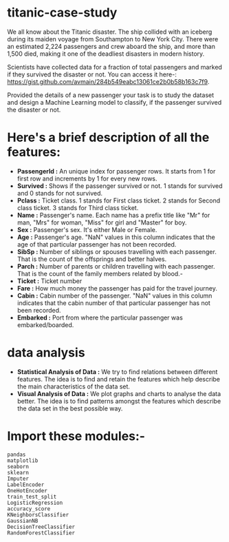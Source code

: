 # titanic-case-study
We all know about the Titanic disaster. The ship collided with an iceberg during its maiden voyage from Southampton to New York City. There were an estimated 2,224 passengers and crew aboard the ship, and more than 1,500 died, making it one of the deadliest disasters in modern history.

Scientists have collected data for a fraction of total passengers and marked if they survived the disaster or not. You can access it here-: https://gist.github.com/avmain/284b549eabc13061ce2b0b58b163c7f9.

Provided the details of a new passenger your task is to study the dataset and design a Machine Learning model to classify, if the passenger survived the disaster or not.

# Here's a brief description of all the features: 
- **PassengerId :** An unique index for passenger rows. It starts from 1 for first row and increments by 1 for every new rows.
- **Survived :** Shows if the passenger survived or not. 1 stands for survived and 0 stands for not survived.
- **Pclass :** Ticket class. 1 stands for First class ticket. 2 stands for Second class ticket. 3 stands for Third class ticket.
- **Name :** Passenger's name. Each name has a prefix title like "Mr" for man, "Mrs" for woman, "Miss" for girl and "Master" for boy.
- **Sex :** Passenger's sex. It's either Male or Female.
- **Age :** Passenger's age. "NaN" values in this column indicates that the age of that particular passenger has not been recorded.
- **SibSp :** Number of siblings or spouses travelling with each passenger. That is the count of the offsprings and better halves.
- **Parch :** Number of parents or children travelling with each passenger. That is the count of the family members related by blood.- 
- **Ticket :** Ticket number
- **Fare :** How much money the passenger has paid for the travel journey.
- **Cabin :** Cabin number of the passenger. "NaN" values in this column indicates that the cabin number of that particular passenger has not been recorded.
- **Embarked :** Port from where the particular passenger was embarked/boarded.

# data analysis 
- **Statistical Analysis of Data :** We try to find relations between different features. The idea is to find and retain the features which help describe the main characteristics of the data set.
- **Visual Analysis of Data :** We plot graphs and charts to analyse the data better. The idea is to find patterns amongst the features which describe the data set in the best possible way.


# Import these modules:-
```
pandas
matplotlib
seaborn
sklearn
Imputer
LabelEncoder
OneHotEncoder
train_test_split
LogisticRegression
accuracy_score  
KNeighborsClassifier
GaussianNB
DecisionTreeClassifier
RandomForestClassifier
```   
